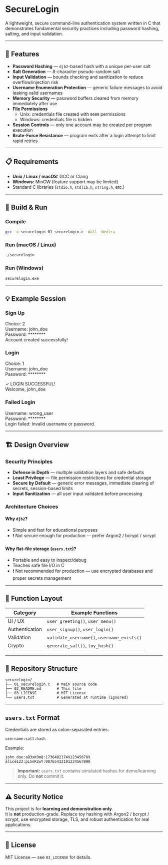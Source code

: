 # SecureLogin

A lightweight, secure command-line authentication system written in C that demonstrates fundamental security practices including password hashing, salting, and input validation.

---

## 🔐 Features

- **Password Hashing** — `djb2`-based hash with a unique per-user salt  
- **Salt Generation** — 8-character pseudo-random salt  
- **Input Validation** — bounds checking and sanitization to reduce overflow/injection risk  
- **Username Enumeration Protection** — generic failure messages to avoid leaking valid usernames  
- **Memory Security** — password buffers cleared from memory immediately after use  
- **File Permissions**  
  - Unix: credentials file created with `0600` permissions  
  - Windows: credentials file is hidden  
- **Session Controls** — only one account may be created per program execution  
- **Brute-Force Resistance** — program exits after a login attempt to limit rapid retries

---

## 📋 Requirements

- **Unix / Linux / macOS:** GCC or Clang  
- **Windows:** MinGW (feature support may be limited)  
- Standard C libraries (`stdio.h`, `stdlib.h`, `string.h`, etc.)

---

## 🚀 Build & Run

### Compile
```bash
gcc -o securelogin 01_securelogin.c -Wall -Wextra
```

### Run (macOS / Linux)
```bash
./securelogin
```

### Run (Windows)
```bash
securelogin.exe
```

---

## 💡 Example Session

### Sign Up
Choice: 2  
Username: john_doe  
Password: ********  
Account created successfully!

### Login
Choice: 1  
Username: john_doe  
Password: ********  

✓ LOGIN SUCCESSFUL!  
Welcome, john_doe

### Failed Login
Username: wrong_user  
Password: ********  
Login failed: Invalid username or password.

---

## 🏗️ Design Overview

### Security Principles
- **Defense in Depth** — multiple validation layers and safe defaults  
- **Least Privilege** — file permission restrictions for credential storage  
- **Secure by Default** — generic error messages, immediate clearing of secrets, session-based limits  
- **Input Sanitization** — all user input validated before processing

### Architecture Choices

#### Why `djb2`?
- Simple and fast for educational purposes  
- ❗ Not secure enough for production — prefer Argon2 / bcrypt / scrypt

#### Why flat-file storage (`users.txt`)?
- Portable and easy to inspect/debug  
- Teaches safe file I/O in C  
- ❗ Not recommended for production — use encrypted databases and proper secrets management

---

## 🧩 Function Layout

| Category       | Example Functions                        |
|----------------|------------------------------------------|
| UI / UX        | `user_greeting()`, `user_menu()`          |
| Authentication | `user_signup()`, `user_login()`          |
| Validation     | `validate_username()`, `username_exists()`|
| Crypto         | `generate_salt()`, `toy_hash()`           |

---

## 📁 Repository Structure

```
securelogin/
├── 01_securelogin.c   # Main source code
├── 02_README.md       # This file
├── 03_LICENSE         # MIT License
└── users.txt          # Generated at runtime (ignored)
```

---

## `users.txt` Format

Credentials are stored as colon-separated entries:

```
username:salt:hash
```

Example:

```
john_doe:aB3xK9mQ:17364821749123456789
alice123:pL5nR2wY:98765432101234567890
```

> **Important:** `users.txt` contains simulated hashes for demo/learning only. Do **not** commit it.

---

## ⚠️ Security Notice

This project is for **learning and demonstration only**.  
It is **not** production-grade. Replace toy hashing with Argon2 / bcrypt / scrypt, use encrypted storage, TLS, and robust authentication for real applications.

---

## 📄 License

MIT License — see `03_LICENSE` for details.
